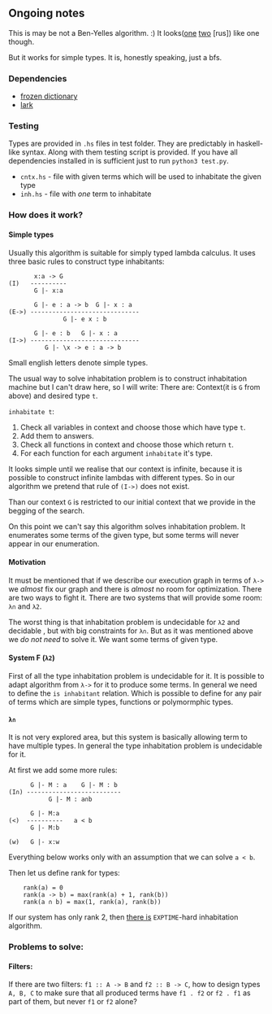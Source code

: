 ## Ongoing notes

This is may be not a Ben-Yelles algorithm. :) It looks([one](https://youtu.be/g42JGNkz4YU) [two](https://youtu.be/UUF67seAoxc) [rus]) like one though.

But it works for simple types. It is, honestly speaking, just a bfs.

### Dependencies

* [frozen dictionary](https://pypi.org/project/frozendict/)
* [lark](https://pypi.org/project/lark/)

### Testing

Types are provided in ```.hs``` files in test folder. They are predictably in haskell-like syntax.
Along with them testing script is provided. If you have all dependencies installed in is sufficient
just to run ```python3 test.py```.
 * ```cntx.hs``` - file with given terms which will be used to inhabitate the given type
 * ```inh.hs``` - file with *one* term to inhabitate
 
 
### How does it work?

#### Simple types

Usually this algorithm is suitable for simply typed lambda calculus. 
It uses three basic rules to construct type inhabitants:

```
       x:a -> G
(I)   ----------
       G |- x:a 

       G |- e : a -> b  G |- x : a
(E->) ------------------------------
               G |- e x : b

       G |- e : b   G |- x : a
(I->) ------------------------------
          G |- \x -> e : a -> b
```

Small english letters denote simple types. 

The usual way to solve inhabitation problem is to construct
inhabitation machine but I can't draw here, so I will write:
There are: Context(it is ```G``` from above) and desired type ```t```.

```inhabitate t```:
1. Check all variables in context and choose those which have type ```t```.
2. Add them to answers.
3. Check all functions in context and choose those which return ```t```.
4. For each function for each argument ```inhabitate``` it's type.

It looks simple until we realise that our context is infinite,
because it is possible to construct infinite lambdas with different types.
So in our algorithm we pretend that rule of ```(I->)``` does not exist.

Than our context ```G``` is restricted to our initial context that we provide
in the begging of the search.

On this point we can't say this algorithm solves inhabitation problem. 
It enumerates some terms of the given type, but some terms will never appear
in our enumeration.

#### Motivation
It must be mentioned that if we describe our execution graph in terms of  ```λ->``` 
we *almost* fix our graph and there is *almost* no room for optimization. There are two ways to fight it. 
There are two systems that will provide some room: ```λ∩``` and ```λ2```. 

The worst thing is that inhabitation problem is undecidable for ```λ2``` and decidable
, but with big constraints for ```λ∩```. 
But as it was mentioned above we *do not need* to solve it. We want some terms of given type.

#### System F (```λ2```)
First of all the type inhabitation problem is undecidable for it.
It is possible to adapt algorithm from ```λ->``` for it to produce some terms.
In general we need to define the ```is inhabitant``` relation. 
Which is possible to define for any pair of terms which are simple types, functions or polymormphic types.

#### ```λ∩```
It is not very explored area, but this system is basically allowing term to have multiple types.
In general the type inhabitation problem is undecidable for it. 

At first we add some more rules:

```
      G |- M : a    G |- M : b    
(I∩) --------------------------
           G |- M : a∩b

      G |- M:a
(<)  ----------   a < b
      G |- M:b
      
(w)   G |- x:w

```

Everything below works only with an assumption that we can solve ```a < b```.

Then let us define rank for types:
```
    rank(a) = 0
    rank(a -> b) = max(rank(a) + 1, rank(b))
    rank(a ∩ b) = max(1, rank(a), rank(b))
```

If our system has only rank 2, then [there is](https://compsciclub.ru/courses/2017-autumn/6.331-type-inhabitation-problems/about/) ```EXPTIME```-hard inhabitation algorithm.


### Problems to solve:

#### Filters:
If there are two filters: ```f1 :: A -> B``` and ```f2 :: B -> C```, 
how to design types ```A, B, C``` to make sure that all produced terms have 
```f1 . f2``` or ```f2 . f1``` as part of them, but never ```f1``` or ```f2``` alone?  
       
 
 






  
